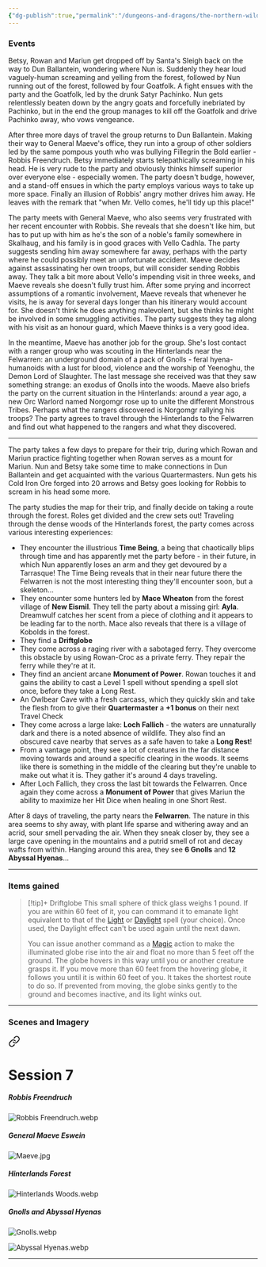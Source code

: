 ```yaml
---
{"dg-publish":true,"permalink":"/dungeons-and-dragons/the-northern-wilds/players/journal/session-7/","tags":["TTRPG/Campaigns/Northern-Wilds","Journal"]}
---
```


### Events
Betsy, Rowan and Mariun get dropped off by Santa's Sleigh back on the way to Dun Ballantein, wondering where Nun is. Suddenly they hear loud vaguely-human screaming and yelling from the forest, followed by Nun running out of the forest, followed by four Goatfolk. A fight ensues with the party and the Goatfolk, led by the drunk Satyr Pachinko. Nun gets relentlessly beaten down by the angry goats and forcefully inebriated by Pachinko, but in the end the group manages to kill off the Goatfolk and drive Pachinko away, who vows vengeance. 

After three more days of travel the group returns to Dun Ballantein. Making their way to General Maeve's office, they run into a group of other soldiers led by the same pompous youth who was bullying Fillegrin the Bold earlier - Robbis Freendruch. Betsy immediately starts telepathically screaming in his head. He is very rude to the party and obviously thinks himself superior over everyone else - especially women. The party doesn't budge, however, and a stand-off ensues in which the party employs various ways to take up more space. Finally an illusion of Robbis' angry mother drives him away. He leaves with the remark that "when Mr. Vello comes, he'll tidy up this place!"

The party meets with General Maeve, who also seems very frustrated with her recent encounter with Robbis. She reveals that she doesn't like him, but has to put up with him as he's the son of a noble's family somewhere in Skalhaug, and his family is in good graces with Vello Cadhla. The party suggests sending him away somewhere far away, perhaps with the party where he could possibly meet an unfortunate accident. Maeve decides against assassinating her own troops, but will consider sending Robbis away. They talk a bit more about Vello's impending visit in three weeks, and Maeve reveals she doesn't fully trust him. After some prying and incorrect assumptions of a romantic involvement, Maeve reveals that whenever he visits, he is away for several days longer than his itinerary would account for. She doesn't think he does anything malevolent, but she thinks he might be involved in some smuggling activities. The party suggests they tag along with his visit as an honour guard, which Maeve thinks is a very good idea.

In the meantime, Maeve has another job for the group. She's lost contact with a ranger group who was scouting in the Hinterlands near the Felwarren: an underground domain of a pack of Gnolls - feral hyena-humanoids with a lust for blood, violence and the worship of Yeenoghu, the Demon Lord of Slaughter. The last message she received was that they saw something strange: an exodus of Gnolls into the woods. Maeve also briefs the party on the current situation in the Hinterlands: around a year ago, a new Orc Warlord named Norgomgr rose up to unite the different Monstrous Tribes. Perhaps what the rangers discovered is Norgomgr rallying his troops? The party agrees to travel through the Hinterlands to the Felwarren and find out what happened to the rangers and what they discovered. 

---
The party takes a few days to prepare for their trip, during which Rowan and Mariun practice fighting together when Rowan serves as a mount for Mariun. Nun and Betsy take some time to make connections in Dun Ballantein and get acquainted with the various Quartermasters. Nun gets his Cold Iron Ore forged into 20 arrows and Betsy goes looking for Robbis to scream in his head some more.

The party studies the map for their trip, and finally decide on taking a route through the forest. Roles get divided and the crew sets out! Traveling through the dense woods of the Hinterlands forest, the party comes across various interesting experiences:
- They encounter the illustrious **Time Being**, a being that chaotically blips through time and has apparently met the party before - in their future, in which Nun apparently loses an arm and they get devoured by a Tarrasque! The Time Being reveals that in their near future there the Felwarren is not the most interesting thing they'll encounter soon, but a skeleton...
- They encounter some hunters led by **Mace Wheaton** from the forest village of **New Eismil**. They tell the party about a missing girl: **Ayla**. Dreamwulf catches her scent from a piece of clothing and it appears to be leading far to the north. Mace also reveals that there is a village of Kobolds in the forest.
- They find a **Driftglobe** 
- They come across a raging river with a sabotaged ferry. They overcome this obstacle by using Rowan-Croc as a private ferry. They repair the ferry while they're at it.
- They find an ancient arcane **Monument of Power**. Rowan touches it and gains the ability to cast a Level 1 spell without spending a spell slot once, before they take a Long Rest.
- An Owlbear Cave with a fresh carcass, which they quickly skin and take the flesh from to give their **Quartermaster** a **+1 bonus** on their next Travel Check
- They come across a large lake: **Loch Fallich** - the waters are unnaturally dark and there is a noted absence of wildlife. They also find an obscured cave nearby that serves as a safe haven to take a **Long Rest**!
- From a vantage point, they see a lot of creatures in the far distance moving towards and around a specific clearing in the woods. It seems like there is something in the middle of the clearing but they're unable to make out what it is. They gather it's around 4 days traveling.
- After Loch Fallich, they cross the last bit towards the Felwarren. Once again they come across a **Monument of Power** that gives Mariun the ability to maximize her Hit Dice when healing in one Short Rest.

After 8 days of traveling, the party nears the **Felwarren**. The nature in this area seems to shy away, with plant life sparse and withering away and an acrid, sour smell pervading the air. When they sneak closer by, they see a large cave opening in the mountains and a putrid smell of rot and decay wafts from within. Hanging around this area, they see **6 Gnolls** and **12 Abyssal Hyenas**...

---
### Items gained
>[!tip]+ Driftglobe
>This small sphere of thick glass weighs 1 pound. If you are within 60 feet of it, you can command it to emanate light equivalent to that of the [Light](https://5e.tools/spells.html#light_xphb) or [Daylight](https://5e.tools/spells.html#daylight_xphb) spell (your choice). Once used, the Daylight effect can't be used again until the next dawn.
>
>You can issue another command as a [Magic](https://5e.tools/actions.html#magic_xphb) action to make the illuminated globe rise into the air and float no more than 5 feet off the ground. The globe hovers in this way until you or another creature grasps it. If you move more than 60 feet from the hovering globe, it follows you until it is within 60 feet of you. It takes the shortest route to do so. If prevented from moving, the globe sinks gently to the ground and becomes inactive, and its light winks out.


---
### Scenes and Imagery

<div class="transclusion internal-embed is-loaded"><a class="markdown-embed-link" href="/dungeons-and-dragons/the-northern-wilds/players/reference-material/scenes-and-imagery/#session-7" aria-label="Open link"><svg xmlns="http://www.w3.org/2000/svg" width="24" height="24" viewBox="0 0 24 24" fill="none" stroke="currentColor" stroke-width="2" stroke-linecap="round" stroke-linejoin="round" class="svg-icon lucide-link"><path d="M10 13a5 5 0 0 0 7.54.54l3-3a5 5 0 0 0-7.07-7.07l-1.72 1.71"></path><path d="M14 11a5 5 0 0 0-7.54-.54l-3 3a5 5 0 0 0 7.07 7.07l1.71-1.71"></path></svg></a><div class="markdown-embed">



# Session 7
##### Robbis Freendruch
![Robbis Freendruch.webp](/img/user/z_attachments/The%20Northern%20Wilds/Scenes/Robbis%20Freendruch.webp)

##### General Maeve Eswein
![Maeve.jpg](/img/user/z_attachments/The%20Northern%20Wilds/Scenes/Maeve.jpg)

##### Hinterlands Forest
![Hinterlands Woods.webp](/img/user/z_attachments/The%20Northern%20Wilds/Scenes/Hinterlands%20Woods.webp)

##### Gnolls and Abyssal Hyenas
![Gnolls.webp](/img/user/z_attachments/The%20Northern%20Wilds/Scenes/Gnolls.webp)

![Abyssal Hyenas.webp](/img/user/z_attachments/The%20Northern%20Wilds/Scenes/Abyssal%20Hyenas.webp)

---

</div></div>
